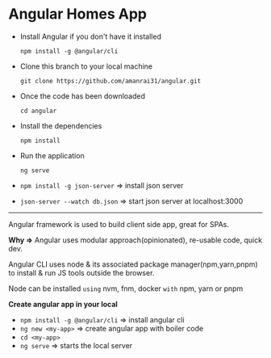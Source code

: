 # Angular Homes App
- Install Angular if you don't have it installed

  `npm install -g @angular/cli`

- Clone this branch to your local machine

  `git clone https://github.com/amanrai31/angular.git`

- Once the code has been downloaded

  `cd angular`

- Install the dependencies

  `npm install` 

- Run the application 

  `ng serve`



- `npm install -g json-server`  =>  install json server

- `json-server --watch db.json`  => start json server at localhost:3000

--------------------------------------------------------------------------------

Angular framework is used to build client side app, great for SPAs.

**Why =>** Angular uses modular approach(opinionated), re-usable code, quick dev.

Angular CLI uses node & its associated package manager(npm,yarn,pnpm) to install & run JS tools outside the browser.

Node can be installed `using` nvm, fnm, docker `with` npm, yarn or pnpm

**Create angular app in your local**

- `npm install -g @angular/cli` => install angular cli
- `ng new <my-app>`             => create angular app with boiler code
- `cd <my-app>`             
- `ng serve`                    => starts the local server

